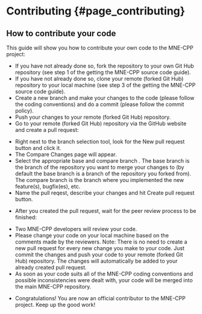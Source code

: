 Contributing {#page_contributing}
=================================

How to contribute your code
----------

This guide will show you how to contribute your own code to the MNE-CPP project:

* If you have not already done so, fork the repository to your own Git Hub repository (see step 1 of the getting the MNE-CPP source code guide).
* If you have not already done so, clone your remote (forked Git Hub) repository to your local machine (see step 3 of the getting the MNE-CPP source code guide).
* Create a new branch and make your changes to the code (please follow the coding conventions) and do a commit (please follow the commit policy).
* Push your changes to your remote (forked Git Hub) repository.
* Go to your remote (forked Git Hub) repository via the GitHub website and create a pull request:
 - Right next to the branch selection tool, look for the New pull request button and click it.
 - The Compare Changes page will appear.
 - Select the appropriate base and compare branch . The base branch is the branch of the repository you want to merge your changes to (by default the base branch is a branch of the repository you forked from). The compare branch is the branch where you implemented the new feature(s), bugfix(es), etc.
 - Name the pull reqest, describe your changes and hit Create pull request button.
* After you created the pull request, wait for the peer review process to be finished:
 - Two MNE-CPP developers will review your code.
 - Please change your code on your local machine based on the comments made by the reviewers. Note: There is no need to create a new pull request for every new change you make to your code. Just commit the changes and push your code to your remote (forked Git Hub) repository. The changes will automatically be added to your already created pull request.
 - As soon as your code suits all of the MNE-CPP coding conventions and possible inconsistencies were dealt with, your code will be merged into the main MNE-CPP repository.
* Congratulations! You are now an official contributor to the MNE-CPP project. Keep up the good work!
